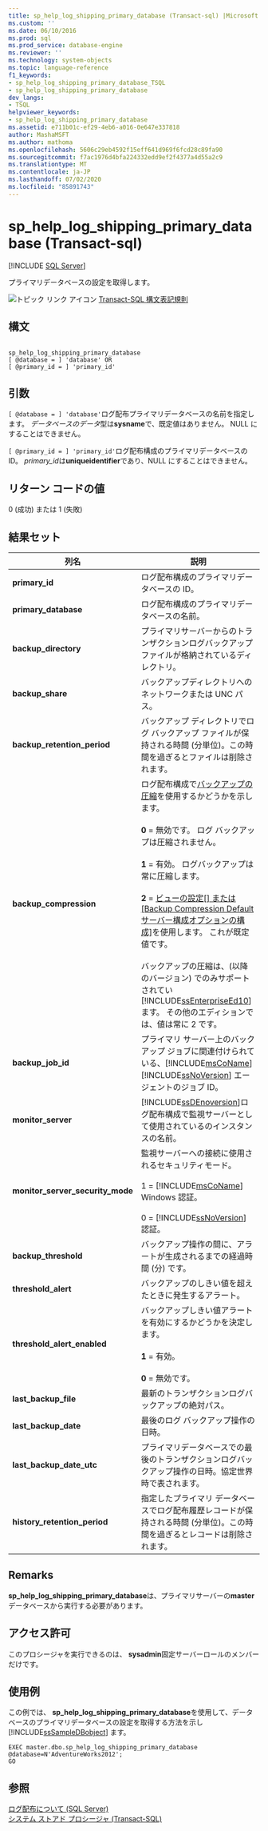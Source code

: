 ```yaml
---
title: sp_help_log_shipping_primary_database (Transact-sql) |Microsoft Docs
ms.custom: ''
ms.date: 06/10/2016
ms.prod: sql
ms.prod_service: database-engine
ms.reviewer: ''
ms.technology: system-objects
ms.topic: language-reference
f1_keywords:
- sp_help_log_shipping_primary_database_TSQL
- sp_help_log_shipping_primary_database
dev_langs:
- TSQL
helpviewer_keywords:
- sp_help_log_shipping_primary_database
ms.assetid: e711b01c-ef29-4eb6-a016-0e647e337818
author: MashaMSFT
ms.author: mathoma
ms.openlocfilehash: 5606c29eb4592f15eff641d969f6fcd28c89fa90
ms.sourcegitcommit: f7ac1976d4bfa224332edd9ef2f4377a4d55a2c9
ms.translationtype: MT
ms.contentlocale: ja-JP
ms.lasthandoff: 07/02/2020
ms.locfileid: "85891743"
---
```

# <a name="sp_help_log_shipping_primary_database-transact-sql"></a>sp_help_log_shipping_primary_database (Transact-sql)
[!INCLUDE [SQL Server](../../includes/applies-to-version/sqlserver.md)]

  プライマリデータベースの設定を取得します。  
  
 ![トピック リンク アイコン](../../database-engine/configure-windows/media/topic-link.gif "トピック リンク アイコン") [Transact-SQL 構文表記規則](../../t-sql/language-elements/transact-sql-syntax-conventions-transact-sql.md)  
  
## <a name="syntax"></a>構文  
  
```  
  
sp_help_log_shipping_primary_database  
[ @database = ] 'database' OR  
[ @primary_id = ] 'primary_id'  
```  
  
## <a name="arguments"></a>引数  
`[ @database = ] 'database'`ログ配布プライマリデータベースの名前を指定します。 *データベースのデータ*型は**sysname**で、既定値はありません。 NULL にすることはできません。  
  
`[ @primary_id = ] 'primary_id'`ログ配布構成のプライマリデータベースの ID。 *primary_id*は**uniqueidentifier**であり、NULL にすることはできません。  
  
## <a name="return-code-values"></a>リターン コードの値  
 0 (成功) または 1 (失敗)  
  
## <a name="result-sets"></a>結果セット  
  
|列名|説明|  
|-----------------|-----------------|  
|**primary_id**|ログ配布構成のプライマリデータベースの ID。|  
|**primary_database**|ログ配布構成のプライマリデータベースの名前。|  
|**backup_directory**|プライマリサーバーからのトランザクションログバックアップファイルが格納されているディレクトリ。|  
|**backup_share**|バックアップディレクトリへのネットワークまたは UNC パス。|  
|**backup_retention_period**|バックアップ ディレクトリでログ バックアップ ファイルが保持される時間 (分単位)。この時間を過ぎるとファイルは削除されます。|  
|**backup_compression**|ログ配布構成で[バックアップの圧縮](../../relational-databases/backup-restore/backup-compression-sql-server.md)を使用するかどうかを示します。<br /><br /> **0** = 無効です。 ログ バックアップは圧縮されません。<br /><br /> **1** = 有効。 ログバックアップは常に圧縮します。<br /><br /> **2** = [ビューの設定[] または [Backup Compression Default サーバー構成オプションの構成]](../../database-engine/configure-windows/view-or-configure-the-backup-compression-default-server-configuration-option.md)を使用します。 これが既定値です。<br /><br /> バックアップの圧縮は、(以降のバージョン) でのみサポートされてい [!INCLUDE[ssEnterpriseEd10](../../includes/ssenterpriseed10-md.md)] ます。 その他のエディションでは、値は常に 2 です。|  
|**backup_job_id**|プライマリ サーバー上のバックアップ ジョブに関連付けられている、[!INCLUDE[msCoName](../../includes/msconame-md.md)] [!INCLUDE[ssNoVersion](../../includes/ssnoversion-md.md)] エージェントのジョブ ID。|  
|**monitor_server**|[!INCLUDE[ssDEnoversion](../../includes/ssdenoversion-md.md)]ログ配布構成で監視サーバーとして使用されているのインスタンスの名前。|  
|**monitor_server_security_mode**|監視サーバーへの接続に使用されるセキュリティモード。<br /><br /> 1 = [!INCLUDE[msCoName](../../includes/msconame-md.md)] Windows 認証。<br /><br /> 0 = [!INCLUDE[ssNoVersion](../../includes/ssnoversion-md.md)] 認証。|  
|**backup_threshold**|バックアップ操作の間に、アラートが生成されるまでの経過時間 (分) です。|  
|**threshold_alert**|バックアップのしきい値を超えたときに発生するアラート。|  
|**threshold_alert_enabled**|バックアップしきい値アラートを有効にするかどうかを決定します。<br /><br /> **1** = 有効。<br /><br /> **0** = 無効です。|  
|**last_backup_file**|最新のトランザクションログバックアップの絶対パス。|  
|**last_backup_date**|最後のログ バックアップ操作の日時。|  
|**last_backup_date_utc**|プライマリデータベースでの最後のトランザクションログバックアップ操作の日時。協定世界時で表されます。|  
|**history_retention_period**|指定したプライマリ データベースでログ配布履歴レコードが保持される時間 (分単位)。この時間を過ぎるとレコードは削除されます。|  
  
## <a name="remarks"></a>Remarks  
 **sp_help_log_shipping_primary_database**は、プライマリサーバーの**master**データベースから実行する必要があります。  
  
## <a name="permissions"></a>アクセス許可  
 このプロシージャを実行できるのは、 **sysadmin**固定サーバーロールのメンバーだけです。  
  
## <a name="examples"></a>使用例  
 この例では、 **sp_help_log_shipping_primary_database**を使用して、データベースのプライマリデータベースの設定を取得する方法を示し [!INCLUDE[ssSampleDBobject](../../includes/sssampledbobject-md.md)] ます。  
  
```  
EXEC master.dbo.sp_help_log_shipping_primary_database @database=N'AdventureWorks2012';  
GO  
```  
  
## <a name="see-also"></a>参照  
 [ログ配布について &#40;SQL Server&#41;](../../database-engine/log-shipping/about-log-shipping-sql-server.md)   
 [システム ストアド プロシージャ &#40;Transact-SQL&#41;](../../relational-databases/system-stored-procedures/system-stored-procedures-transact-sql.md)  
  
  
